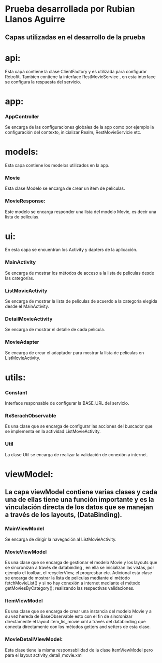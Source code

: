 # Prueba desarrollada por Rubian Llanos Aguirre
## Capas utilizadas en el desarrollo de la prueba
# api:  
Esta capa contiene la clase ClientFactory y es utilizada para configurar Retrofit. Tambien contiene la interface RestMovieService , en esta interface se configura la respuesta del servicio. 
# app: 
### AppController 
Se encarga de las configuraciones globales de la app como por ejemplo la configuración del contexto, inicializar Realm, RestMovieServicie etc. 
# models: 
Esta capa contiene los modelos utilizados en la app.
### Movie
Esta clase Modelo se encarga de crear un ítem de películas.
### MovieResponse: 
Este modelo se encarga responder una lista del modelo Movie, es decir una lista de películas.
# ui: 
En esta capa se encuentran los Activity y dapters de la aplicación. 
### MainActivity
Se encarga de mostrar los métodos de acceso a la lista de películas desde las categorías. 
### ListMovieActivity 
Se encarga de mostrar la lista de películas de acuerdo a la categoría elegida desde el MainActivity. 
### DetailMovieActivity 
Se encarga de mostrar el detalle de cada película.
### MovieAdapter
Se encarga de crear el adaptador para mostrar la lista de películas en ListMovieActivity.
# utils: 
### Constant 
Interface responsable de configurar la BASE_URL del servicio.
### RxSerachObservable 
Es una clase que se encarga de configurar las acciones del buscador que se implementa en la actividad ListMovieActivity. 
### Util
La clase Util se encarga de realizar la validación de conexión a internet.
# viewModel: 
## La capa viewModel contiene varias clases y cada una de ellas tiene una función importante y es la vinculación directa de los datos que se manejan a través de los layouts, (DataBinding). 
### MainViewModel 
Se encarga de dirigir la navegación al ListMovieActivity.
### MovieViewModel 
Es una clase que se encarga de gestionar el modelo Movie y los layouts que se sincronizan a través de databinding , en ella se inicializan las vistas, por ejemplo el toolbar, el recyclerView, el progresbar etc.  Adicional esta clase se encarga de mostrar la lista de peliculas mediante el método fetchMovieList() y si no hay conexión a internet mediante el método getMoviesByCategory(); realizando las respectivas validaciones.
### ItemViewModel
Es una clase que se encarga de crear una instancia del modelo Movie y a su vez hereda de BaseObservable esto con el fin de sincronizar directamente el layout ítem_lis_movie.xml a través del databinding que conecta directamente con los métodos getters and setters de esta clase. 
### MovieDetailViewModel: 
Esta clase tiene la misma responsabilidad de la clase ItemViewModel pero para el layout activity_detail_movie.xml

